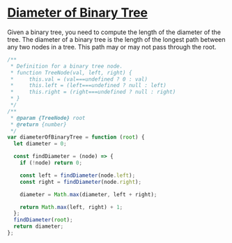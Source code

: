 # [Diameter of Binary Tree](https://leetcode.com/problems/diameter-of-binary-tree/)

Given a binary tree, you need to compute the length of the diameter of the tree. The diameter of a binary tree is the length of the longest path between any two nodes in a tree. This path may or may not pass through the root.

```js
/**
 * Definition for a binary tree node.
 * function TreeNode(val, left, right) {
 *     this.val = (val===undefined ? 0 : val)
 *     this.left = (left===undefined ? null : left)
 *     this.right = (right===undefined ? null : right)
 * }
 */
/**
 * @param {TreeNode} root
 * @return {number}
 */
var diameterOfBinaryTree = function (root) {
  let diameter = 0;

  const findDiameter = (node) => {
    if (!node) return 0;

    const left = findDiameter(node.left);
    const right = findDiameter(node.right);

    diameter = Math.max(diameter, left + right);

    return Math.max(left, right) + 1;
  };
  findDiameter(root);
  return diameter;
};
```
